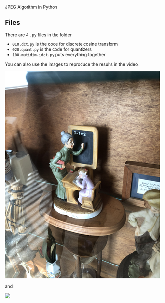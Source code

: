 JPEG Algorithm in Python

## Files

There are 4 `.py` files in the folder

* `010.dct.py` is the code for discrete cosine transform
* `020.quant.py` is the code for quantizers
* `100.mutidim-idct.py` puts everything together

You can also use the images to reproduce the results in the video.

![](IMG_0037.jpg)

and

![](IMG_0108.JPG)
